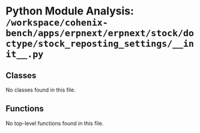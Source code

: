 # Python Module Analysis: `/workspace/cohenix-bench/apps/erpnext/erpnext/stock/doctype/stock_reposting_settings/__init__.py`

## Classes

No classes found in this file.


## Functions

No top-level functions found in this file.
